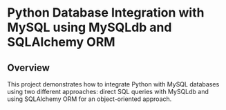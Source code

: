 # Python Database Integration with MySQL using MySQLdb and SQLAlchemy ORM

## Overview
This project demonstrates how to integrate Python with MySQL databases using two different approaches: direct SQL queries with MySQLdb and using SQLAlchemy ORM for an object-oriented approach.
